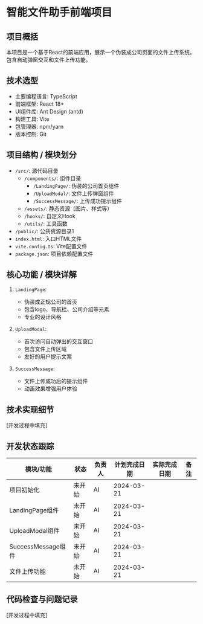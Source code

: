 # 智能文件助手前端项目

## 项目概括
本项目是一个基于React的前端应用，展示一个伪装成公司页面的文件上传系统。包含自动弹窗交互和文件上传功能。

## 技术选型
- 主要编程语言: TypeScript
- 前端框架: React 18+
- UI组件库: Ant Design (antd)
- 构建工具: Vite
- 包管理器: npm/yarn
- 版本控制: Git

## 项目结构 / 模块划分
- `/src/`: 源代码目录
  - `/components/`: 组件目录
    - `/LandingPage/`: 伪装的公司首页组件
    - `/UploadModal/`: 文件上传弹窗组件
    - `/SuccessMessage/`: 上传成功提示组件
  - `/assets/`: 静态资源（图片、样式等）
  - `/hooks/`: 自定义Hook
  - `/utils/`: 工具函数
- `/public/`: 公共资源目录1
- `index.html`: 入口HTML文件
- `vite.config.ts`: Vite配置文件
- `package.json`: 项目依赖配置文件

## 核心功能 / 模块详解
1. `LandingPage`: 
   - 伪装成正规公司的首页
   - 包含logo、导航栏、公司介绍等元素
   - 专业的设计风格

2. `UploadModal`:
   - 首次访问自动弹出的交互窗口
   - 包含文件上传区域
   - 友好的用户提示文案

3. `SuccessMessage`:
   - 文件上传成功后的提示组件
   - 动画效果增强用户体验

## 技术实现细节
[开发过程中填充]

## 开发状态跟踪
| 模块/功能 | 状态 | 负责人 | 计划完成日期 | 实际完成日期 | 备注 |
|----------|------|-------|------------|------------|------|
| 项目初始化 | 未开始 | AI | 2024-03-21 | | |
| LandingPage组件 | 未开始 | AI | 2024-03-21 | | |
| UploadModal组件 | 未开始 | AI | 2024-03-21 | | |
| SuccessMessage组件 | 未开始 | AI | 2024-03-21 | | |
| 文件上传功能 | 未开始 | AI | 2024-03-21 | | |

## 代码检查与问题记录
[开发过程中填充]